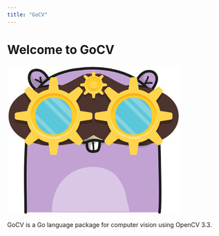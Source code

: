 ```yaml
---
title: "GoCV"
---
```


# Welcome to GoCV

[![GoCV](images/gocvlogo.jpg)](http://gocv.io/)

GoCV is a Go language package for computer vision using OpenCV 3.3.
